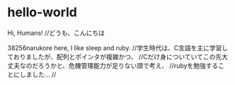 # hello-world

Hi, Humans! //どうも、こんにちは

38256narukore here, I like sleep and ruby.
//学生時代は、C言語を主に学習しておりましたが、配列とポインタが複雑かつ、
//Cだけ身についていてこの先大丈夫なのだろうかと、危機管理能力が足りない頭で考え、
//rubyを勉強することにしました…
//
